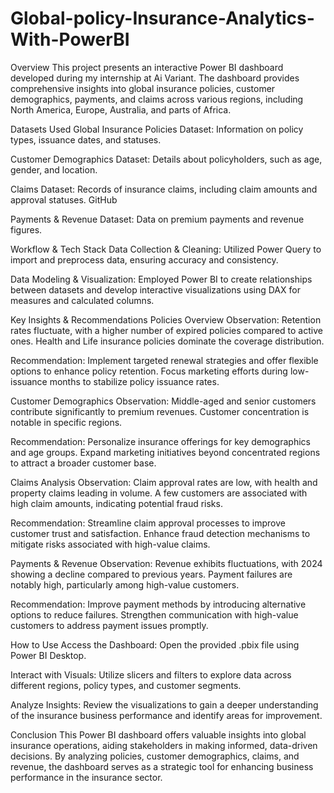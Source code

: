 # Global-policy-Insurance-Analytics-With-PowerBI
Overview
This project presents an interactive Power BI dashboard developed during my internship at Ai Variant. The dashboard provides comprehensive insights into global insurance policies, customer demographics, payments, and claims across various regions, including North America, Europe, Australia, and parts of Africa.

Datasets Used
Global Insurance Policies Dataset: Information on policy types, issuance dates, and statuses.​

Customer Demographics Dataset: Details about policyholders, such as age, gender, and location.​

Claims Dataset: Records of insurance claims, including claim amounts and approval statuses.​
GitHub
 

Payments & Revenue Dataset: Data on premium payments and revenue figures.​
 
Workflow & Tech Stack
Data Collection & Cleaning: Utilized Power Query to import and preprocess data, ensuring accuracy and consistency.​

Data Modeling & Visualization: Employed Power BI to create relationships between datasets and develop interactive visualizations using DAX for measures and calculated columns.​

Key Insights & Recommendations
Policies Overview
Observation: Retention rates fluctuate, with a higher number of expired policies compared to active ones. Health and Life insurance policies dominate the coverage distribution.​

Recommendation: Implement targeted renewal strategies and offer flexible options to enhance policy retention. Focus marketing efforts during low-issuance months to stabilize policy issuance rates.​

Customer Demographics
Observation: Middle-aged and senior customers contribute significantly to premium revenues. Customer concentration is notable in specific regions.​

Recommendation: Personalize insurance offerings for key demographics and age groups. Expand marketing initiatives beyond concentrated regions to attract a broader customer base.​

Claims Analysis
Observation: Claim approval rates are low, with health and property claims leading in volume. A few customers are associated with high claim amounts, indicating potential fraud risks.​

Recommendation: Streamline claim approval processes to improve customer trust and satisfaction. Enhance fraud detection mechanisms to mitigate risks associated with high-value claims.​

Payments & Revenue
Observation: Revenue exhibits fluctuations, with 2024 showing a decline compared to previous years. Payment failures are notably high, particularly among high-value customers.​

Recommendation: Improve payment methods by introducing alternative options to reduce failures. Strengthen communication with high-value customers to address payment issues promptly.​

How to Use
Access the Dashboard: Open the provided .pbix file using Power BI Desktop.​
 

Interact with Visuals: Utilize slicers and filters to explore data across different regions, policy types, and customer segments.​

Analyze Insights: Review the visualizations to gain a deeper understanding of the insurance business performance and identify areas for improvement.​
 

Conclusion
This Power BI dashboard offers valuable insights into global insurance operations, aiding stakeholders in making informed, data-driven decisions. By analyzing policies, customer demographics, claims, and revenue, the dashboard serves as a strategic tool for enhancing business performance in the insurance sector.

